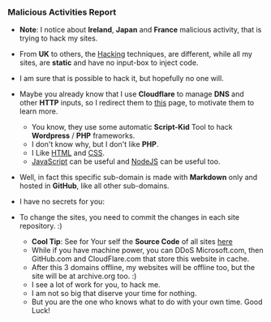 ### Malicious Activities Report 

- **Note**: I notice about **Ireland**, **Japan** and **France** malicious activity, that is trying to hack my sites. 
- From **UK** to others, the [Hacking](https://art.odicforcesounds.com/pages/Data/Audio/Emotional_Signals/tracks/12_Hacking_Festival/index.html) techniques, are different, while all my sites, are **static** and have no input-box to inject code. 
- I am sure that is possible to hack it, but hopefully no one will. 
- Maybe you already know that I use **Cloudflare** to manage **DNS** and other **HTTP** inputs, so I redirect them to [this](https://blog.odicforcesounds.com/blog/awesome/files/Security/Offensive/ABBT.html) page, to motivate them to learn more. 
    - You know, they use some automatic **Script-Kid** Tool to hack **Wordpress** / **PHP** frameworks. 
    - I don't know why, but I don't like **PHP**. 
    - I Like [HTML](./blog/web/html.md) and [CSS](./blog/web/css.md). 
    - [JavaScript](./blog/web/javascript.md) can be useful and [NodeJS](./blog/web/nodejs.md) can be useful too. 

- Well, in fact this specific sub-domain is made with **Markdown** only and hosted in **GitHub**, like all other sub-domains. 
- I have no secrets for you:
- To change the sites, you need to commit the changes in each site repository. :)
    - **Cool Tip**: See for Your self the **Source Code** of all sites [here](https://github.com/odicforcesounds/Art)
    - While if you have machine power, you can DDoS Microsoft.com, then GitHub.com and CloudFlare.com that store this website in cache. 
    - After this 3 domains offline, my websites will be offline too, but the site will be at archive.org too. :) 
    - I see a lot of work for you, to hack me. 
    - I am not so big that diserve your time for nothing. 
    - But you are the one who knows what to do with your own time. Good Luck!
